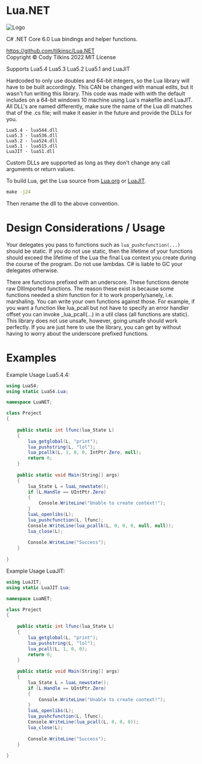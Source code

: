 # Lua.NET
![Logo](https://raw.githubusercontent.com/tilkinsc/Lua.NET/main/Lua.NET.Logo.png)

C# .NET Core 6.0 Lua bindings and helper functions.

https://github.com/tilkinsc/Lua.NET  
Copyright © Cody Tilkins 2022 MIT License  

Supports Lua5.4 Lua5.3 Lua5.2 Lua5.1 and LuaJIT  

Hardcoded to only use doubles and 64-bit integers, so the Lua library will have to be built accordingly.
This CAN be changed with manual edits, but it wasn't fun writing this library.
This code was made with with the default includes on a 64-bit windows 10 machine using Lua's makefile and LuaJIT.
All DLL's are named differently, make sure the name of the Lua dll matches that of the .cs file; will make it easier in the future and provide the DLLs for you.
```
Lua5.4 - lua544.dll
Lua5.3 - lua536.dll
Lua5.2 - lua524.dll
Lua5.1 - lua515.dll
LuaJIT - lua51.dll
```

Custom DLLs are supported as long as they don't change any call arguments or return values.

To build Lua, get the Lua source from [Lua.org](https://www.lua.org/download.html) or [LuaJIT](https://luajit.org/download.html).
```bat
make -j24
```
Then rename the dll to the above convention.

# Design Considerations / Usage

Your delegates you pass to functions such as `lua_pushcfunction(...)` should be static.
If you do not use static, then the lifetime of your functions should exceed the lifetime of the Lua the final Lua context you create during the course of the program.
Do not use lambdas.
C# is liable to GC your delegates otherwise.

There are functions prefixed with an underscore.
These functions denote raw DllImported functions.
The reason these exist is because some functions needed a shim function for it to work properly/sanely, i.e. marshaling.
You can write your own functions against those.
For example, if you want a function like lua_pcall but not have to specify an error handler offset you can invoke _lua_pcall(...) in a util class (all functions are static).
This library does not use unsafe, however, going unsafe should work perfectly.
If you are just here to use the library, you can get by without having to worry about the underscore prefixed functions.

# Examples

Example Usage Lua5.4.4:
```C#
using Lua54;
using static Lua54.Lua;

namespace LuaNET;

class Project
{
	
	public static int lfunc(lua_State L)
	{
		lua_getglobal(L, "print");
		lua_pushstring(L, "lol");
		lua_pcallk(L, 1, 0, 0, IntPtr.Zero, null);
		return 0;
	}
	
	public static void Main(String[] args)
	{
		lua_State L = luaL_newstate();
		if (L.Handle == UIntPtr.Zero)
		{
			Console.WriteLine("Unable to create context!");
		}
		luaL_openlibs(L);
		lua_pushcfunction(L, lfunc);
		Console.WriteLine(lua_pcallk(L, 0, 0, 0, null, null));
		lua_close(L);
		
		Console.WriteLine("Success");
	}
	
}
```

Example Usage LuaJIT:
```C#
using LuaJIT;
using static LuaJIT.Lua;

namespace LuaNET;

class Project
{
	
	public static int lfunc(lua_State L)
	{
		lua_getglobal(L, "print");
		lua_pushstring(L, "lol");
		lua_pcall(L, 1, 0, 0);
		return 0;
	}
	
	public static void Main(String[] args)
	{
		lua_State L = luaL_newstate();
		if (L.Handle == UIntPtr.Zero)
		{
			Console.WriteLine("Unable to create context!");
		}
		luaL_openlibs(L);
		lua_pushcfunction(L, lfunc);
		Console.WriteLine(lua_pcall(L, 0, 0, 0));
		lua_close(L);
		
		Console.WriteLine("Success");
	}
	
}
```
